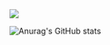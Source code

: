 <img src="https://capsule-render.vercel.app/api?type=cylinder&color=timeGradient&text=SangKyu">

![Anurag's GitHub stats](https://github-readme-stats.vercel.app/api?username=sangkyu39&show_icons=true&theme=timeGradient)
